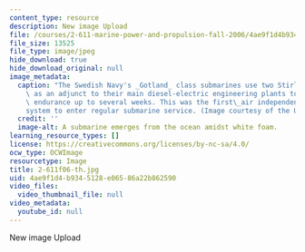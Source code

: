 ```yaml
---
content_type: resource
description: New image Upload
file: /courses/2-611-marine-power-and-propulsion-fall-2006/4ae9f1d4b9345128e06586a22b862590_2-611f06-th.jpg
file_size: 13525
file_type: image/jpeg
hide_download: true
hide_download_original: null
image_metadata:
  caption: "The Swedish Navy's _Gotland_ class submarines use two Stirling cycle engines\
    \ as an adjunct to their main diesel-electric engineering plants to provide underwater\
    \ endurance up to several weeks. This was the first\_air independent propulsion\_\
    system to enter regular submarine service. (Image courtesy of the U.S. Navy.)"
  credit: ''
  image-alt: A submarine emerges from the ocean amidst white foam.
learning_resource_types: []
license: https://creativecommons.org/licenses/by-nc-sa/4.0/
ocw_type: OCWImage
resourcetype: Image
title: 2-611f06-th.jpg
uid: 4ae9f1d4-b934-5128-e065-86a22b862590
video_files:
  video_thumbnail_file: null
video_metadata:
  youtube_id: null
---
```

New image Upload
